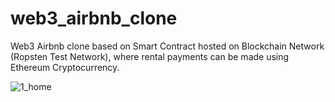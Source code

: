# web3_airbnb_clone

Web3 Airbnb clone based on Smart Contract hosted on Blockchain
Network (Ropsten Test Network), where rental payments can be
made using Ethereum Cryptocurrency.

![1_home](https://user-images.githubusercontent.com/71068960/170415439-2b3fb85b-7102-4784-b6c2-eae7c9d8bc2c.png)
